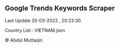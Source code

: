 

## Google Trends Keywords Scraper 
 
Last Update 25-03-2023 , 20:23:30

Country List :
VIETNAM.json



© Abdul Muttaqin 
